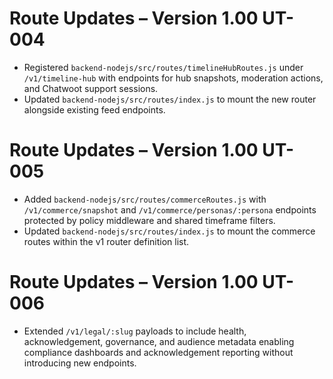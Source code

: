 # Route Updates – Version 1.00 UT-004

- Registered `backend-nodejs/src/routes/timelineHubRoutes.js` under `/v1/timeline-hub` with endpoints for hub snapshots, moderation actions, and Chatwoot support sessions.
- Updated `backend-nodejs/src/routes/index.js` to mount the new router alongside existing feed endpoints.

# Route Updates – Version 1.00 UT-005

- Added `backend-nodejs/src/routes/commerceRoutes.js` with `/v1/commerce/snapshot` and `/v1/commerce/personas/:persona` endpoints protected by policy middleware and shared timeframe filters.
- Updated `backend-nodejs/src/routes/index.js` to mount the commerce routes within the v1 router definition list.

# Route Updates – Version 1.00 UT-006

- Extended `/v1/legal/:slug` payloads to include health, acknowledgement, governance, and audience metadata enabling compliance dashboards and acknowledgement reporting without introducing new endpoints.
